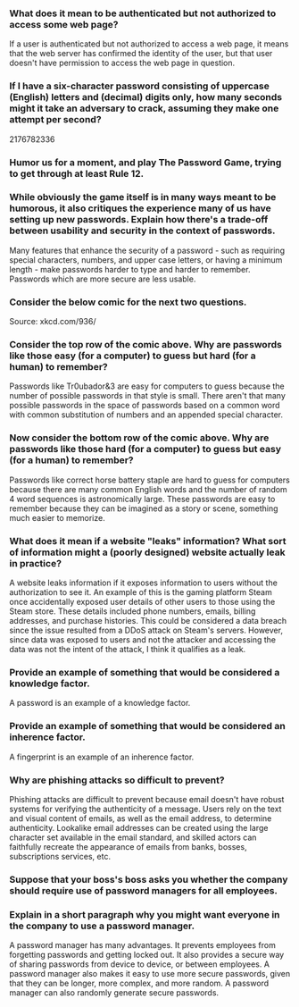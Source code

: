 ### What does it mean to be authenticated but not authorized to access some web page?

If a user is authenticated but not authorized to access a web page, it means that the web server has confirmed the identity of the user, but that user doesn't have permission to access the web page in question.
### If I have a six-character password consisting of uppercase (English) letters and (decimal) digits only, how many seconds might it take an adversary to crack, assuming they make one attempt per second?

2176782336
### Humor us for a moment, and play The Password Game, trying to get through at least Rule 12.

### While obviously the game itself is in many ways meant to be humorous, it also critiques the experience many of us have setting up new passwords. Explain how there's a trade-off between usability and security in the context of passwords.

Many features that enhance the security of a password - such as requiring special characters, numbers, and upper case letters, or having a minimum length - make passwords harder to type and harder to remember. Passwords which are more secure are less usable.
### Consider the below comic for the next two questions.
Source: xkcd.com/936/
### Consider the top row of the comic above. Why are passwords like those easy (for a computer) to guess but hard (for a human) to remember?

Passwords like Tr0ubador&3 are easy for computers to guess because the number of possible passwords in that style is small. There aren't that many possible passwords in the space of passwords based on a common word with common substitution of numbers and an appended special character.
### Now consider the bottom row of the comic above. Why are passwords like those hard (for a computer) to guess but easy (for a human) to remember?

Passwords like correct horse battery staple are hard to guess for computers because there are many common English words and the number of random 4 word sequences is astronomically large. These passwords are easy to remember because they can be imagined as a story or scene, something much easier to memorize.
### What does it mean if a website "leaks" information? What sort of information might a (poorly designed) website actually leak in practice?

A website leaks information if it exposes information to users without the authorization to see it. An example of this is the gaming platform Steam once accidentally exposed user details of other users to those using the Steam store. These details included phone numbers, emails, billing addresses, and purchase histories. This could be considered a data breach since the issue resulted from a DDoS attack on Steam's servers. However, since data was exposed to users and not the attacker and accessing the data was not the intent of the attack, I think it qualifies as a leak.
### Provide an example of something that would be considered a knowledge factor.

A password is an example of a knowledge factor.
### Provide an example of something that would be considered an inherence factor.

A fingerprint is an example of an inherence factor.
### Why are phishing attacks so difficult to prevent?

Phishing attacks are difficult to prevent because email doesn't have robust systems for verifying the authenticity of a message. Users rely on the text and visual content of emails, as well as the email address, to determine authenticity. Lookalike email addresses can be created using the large character set available in the email standard, and skilled actors can faithfully recreate the appearance of emails from banks, bosses, subscriptions services, etc.
### Suppose that your boss's boss asks you whether the company should require use of password managers for all employees.

### Explain in a short paragraph why you might want everyone in the company to use a password manager. 

A password manager has many advantages. It prevents employees from forgetting passwords and getting locked out. It also provides a secure way of sharing passwords from device to device, or between employees. A password manager also makes it easy to use more secure passwords, given that they can be longer, more complex, and more random. A password manager can also randomly generate secure passwords.
